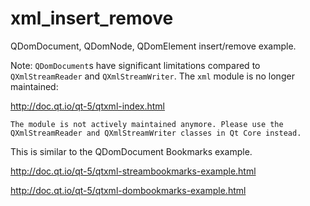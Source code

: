 # xml_insert_remove
QDomDocument, QDomNode, QDomElement insert/remove example.

Note: `QDomDocument`s have significant limitations compared to `QXmlStreamReader` and `QXmlStreamWriter`.  The `xml` module is no longer maintained:

http://doc.qt.io/qt-5/qtxml-index.html
    
    The module is not actively maintained anymore. Please use the QXmlStreamReader and QXmlStreamWriter classes in Qt Core instead.

This is similar to the QDomDocument Bookmarks example.

http://doc.qt.io/qt-5/qtxml-streambookmarks-example.html

http://doc.qt.io/qt-5/qtxml-dombookmarks-example.html
